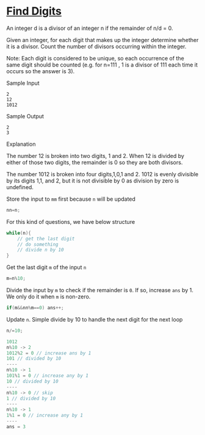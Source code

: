 # [Find Digits](https://www.hackerrank.com/challenges/find-digits/problem)

An integer d is a divisor of an integer n if the remainder of n/d = 0.

Given an integer, for each digit that makes up the integer determine whether it is a divisor. Count the number of divisors occurring within the integer.

Note: Each digit is considered to be unique, so each occurrence of the same digit should be counted (e.g. for n=111 , 1 is a divisor of 111 each time it occurs so the answer is 3).

Sample Input
```
2
12
1012
```

Sample Output
```
2
3
```

Explanation

The number 12 is broken into two digits, 1 and 2. When 12 is divided by either of those two digits, the remainder is 0 so they are both divisors.

The number 1012 is broken into four digits,1,0,1 and 2. 1012 is evenly divisible by its digits 1,1, and 2, but it is not divisible by 0 as division by zero is undefined.

Store the input to ``mm`` first because ``n`` will be updated
```cpp
nn=n;
```

For this kind of questions, we have below structure
```cpp
while(n){
    // get the last digit
    // do something
    // divide n by 10
}
```

Get the last digit ``m`` of the input ``n``
```cpp
m=n%10;
```

Divide the input by ``m`` to check if the remainder is ``0``. If so, increase ``ans`` by 1. We only do it when ``m`` is non-zero. 
```cpp
if(m&&nn%m==0) ans++;
```

Update ``n``. Simple divide by 10 to handle the next digit for the next loop
```cpp
n/=10;
```

```cpp
1012 
n%10 -> 2 
1012%2 = 0 // increase ans by 1
101 // divided by 10
----
n%10 -> 1 
101%1 = 0 // increase any by 1
10 // divided by 10
----
n%10 -> 0 // skip
1 // divided by 10
----
n%10 -> 1 
1%1 = 0 // increase any by 1
----
ans = 3 
```
